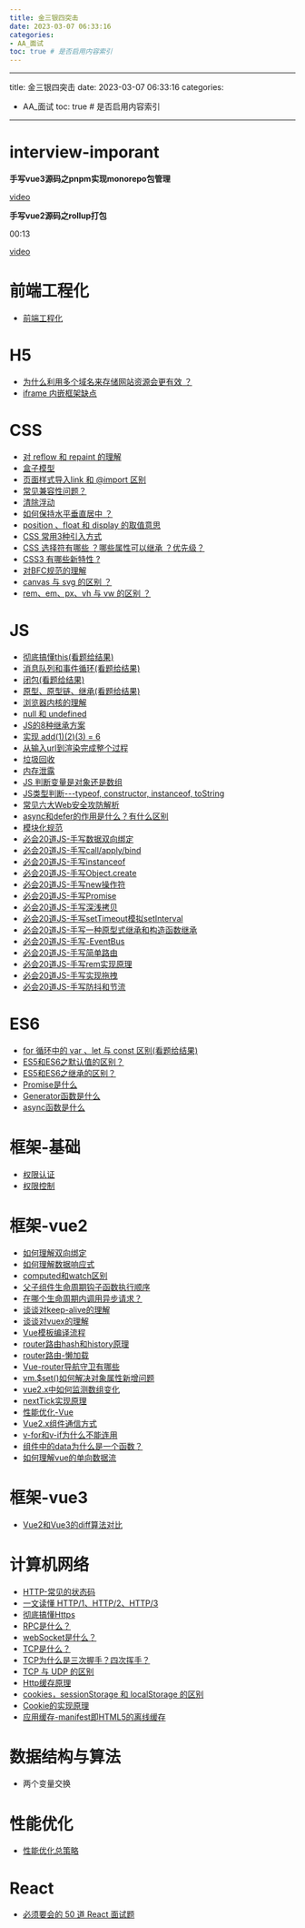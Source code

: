 ```yaml
---
title: 金三银四突击
date: 2023-03-07 06:33:16
categories:
- AA_面试
toc: true # 是否启用内容索引
---
```


---
title: 金三银四突击
date: 2023-03-07 06:33:16
categories:
- AA_面试
toc: true # 是否启用内容索引



---

# interview-imporant

**手写vue3源码之pnpm实现monorepo包管理**

[video](https://www.bilibili.com/video/BV1WP4y1u7qi/?spm_id_from=333.337.search-card.all.click&vd_source=bd4c7d99d71adf64d6e88c65370e0247)

**手写vue2源码之rollup打包**

00:13

[video](https://www.bilibili.com/video/BV1aq4y1o7Ny/?spm_id_from=333.788.recommend_more_video.0&vd_source=bd4c7d99d71adf64d6e88c65370e0247)

# 前端工程化

- <a target="_blank" href="{% post_path 'H_工程热点_0基础' %}#前端工程化">前端工程化</a>

# H5

- <a target="_blank" href="{% post_path 'C_H5_0基础' %}#为什么多个域名来存储网站资源会更有效">为什么利用多个域名来存储网站资源会更有效 ？</a>
- <a target="_blank" href="{% post_path 'C_H5_0基础' %}#iframe内嵌框架缺点">iframe 内嵌框架缺点</a>

# CSS

- <a target="_blank" href="{% post_path 'C_CSS_0基础' %}#对reflow和repaint的理解">对 reflow 和 repaint 的理解</a>
- <a target="_blank" href="{% post_path 'C_CSS_0基础' %}#CSS盒子模型">盒子模型</a>
- <a target="_blank" href="{% post_path 'C_CSS_0基础' %}#页面样式导入link和-import区别">页面样式导入link 和 @import 区别</a>
- <a target="_blank" href="{% post_path 'C_CSS_0基础' %}#常见兼容性问题？">常见兼容性问题？</a>
- <a target="_blank" href="{% post_path 'C_CSS_0基础' %}#清除浮动">清除浮动</a>
- <a target="_blank" href="{% post_path 'C_CSS_0基础' %}#如何保持水平垂直居中-？">如何保持水平垂直居中 ？</a>
- <a target="_blank" href="{% post_path 'C_CSS_0基础' %}#position、float和display的取值意思">position 、float 和 display 的取值意思</a>
- <a target="_blank" href="{% post_path 'C_CSS_0基础' %}#CSS常用3种引入方式">CSS 常用3种引入方式</a>
- <a target="_blank" href="{% post_path 'C_CSS_0基础' %}#CSS选择符有哪些？哪些属性可以继承？优先级？">CSS 选择符有哪些 ？哪些属性可以继承 ？优先级？</a>
- <a target="_blank" href="{% post_path 'C_CSS_0基础' %}#CSS3有哪些新特性？">CSS3 有哪些新特性 ?</a>
- <a target="_blank" href="{% post_path 'C_CSS_0基础' %}#BFC">对BFC规范的理解</a>
- <a target="_blank" href="{% post_path 'C_CSS_0基础' %}#canvas与svg的区别？">canvas 与 svg 的区别 ？</a>
- <a target="_blank" href="{% post_path 'I_移动端_0基础' %}#rem、em、px、vh与vw的区别？">rem、em、px、vh 与 vw 的区别 ？</a>

# JS

- <a target="_blank" href="{% post_path 'B_JS_0基础' %}#彻底搞懂this">彻底搞懂this(看题给结果)</a>
- <a target="_blank" href="{% post_path 'B_JS_0基础' %}#消息队列和事件循环">消息队列和事件循环(看题给结果)</a>
- <a target="_blank" href="{% post_path 'B_JS_原形原型链继承' %}#闭包大合集">闭包(看题给结果)</a>
- <a target="_blank" href="{% post_path 'B_JS_原形原型链继承' %}#原型、原型链、继承">原型、原型链、继承(看题给结果)</a>
- <a target="_blank" href="{% post_path 'C_H5_0基础' %}#浏览器内核的理解">浏览器内核的理解</a>
- <a target="_blank" href="{% post_path 'B_JS_0基础' %}#null和undefined">null 和 undefined</a>
- <a target="_blank" href="{% post_path 'B_JS_原形原型链继承' %}#JS的8种继承方案">JS的8种继承方案</a>
- <a target="_blank" href="{% post_path 'B_JS_0基础' %}#柯里化-实现add-1-2-3-6">实现 add(1)(2)(3) = 6</a>
- <a target="_blank" href="{% post_path 'H_工程热点_性能优化_0基础' %}#从输入url到渲染完成整个过程">从输入url到渲染完成整个过程</a>
- <a target="_blank" href="{% post_path 'B_JS_0基础' %}#垃圾回收">垃圾回收</a>
- <a target="_blank" href="{% post_path 'B_JS_0基础' %}#内存溢出和内存泄漏">内存泄露</a>
- <a target="_blank" href="{% post_path 'B_JS_0基础' %}#JS-类型判断-对象-数组">JS 判断变量是对象还是数组</a>
- <a target="_blank" href="{% post_path 'B_JS_0基础' %}#JS类型判断-typeof-instanceof-constructor-toString">JS类型判断---typeof, constructor, instanceof, toString</a>
- <a target="_blank" href="{% post_path 'F_计算机网络_0基础' %}#常见六大Web安全攻防解析">常见六大Web安全攻防解析</a>
- <a target="_blank" href="{% post_path 'B_JS_0基础' %}#async和defer的作用是什么？有什么区别">async和defer的作用是什么？有什么区别</a>
- <a target="_blank" href="{% post_path 'B_JS_0基础' %}#模块化规范">模块化规范</a>
- <a target="_blank" href="{% post_path 'D_框架_Vue2和Vue3比较' %}#Object-defineProperty与Proxy">必会20道JS-手写数据双向绑定</a>
- <a target="_blank" href="{% post_path 'B_JS_0基础' %}#call-apply-bind">必会20道JS-手写call/apply/bind</a>
- <a target="_blank" href="{% post_path 'B_JS_原形原型链继承' %}#instanceof操作符">必会20道JS-手写instanceof</a>
- <a target="_blank" href="{% post_path 'B_JS_原形原型链继承' %}#Object-create">必会20道JS-手写Object.create</a>
- <a target="_blank" href="{% post_path 'B_JS_原形原型链继承' %}#new操作符">必会20道JS-手写new操作符</a>
- <a target="_blank" href="{% post_path 'B_JS_Promise进阶' %}#手写Promise-核心流程">必会20道JS-手写Promise</a>
- <a target="_blank" href="{% post_path 'B_JS_0基础' %}#深浅拷贝">必会20道JS-手写深浅拷贝</a>
- <a target="_blank" href="{% post_path 'B_JS_0基础' %}#实现setTimeout和实现setInterval">必会20道JS-手写setTimeout模拟setInterval</a>
- <a target="_blank" href="{% post_path 'B_JS_原形原型链继承' %}#原型式继承">必会20道JS-手写一种原型式继承和构造函数继承</a>
- <a target="_blank" href="{% post_path 'B_JS_0基础' %}#手写-EventBus">必会20道JS-手写-EventBus</a>
- <a target="_blank" href="{% post_path 'B_JS_0基础' %}#手写-简单路由">必会20道JS-手写简单路由</a>
- <a target="_blank" href="{% post_path 'B_JS_0基础' %}#手写-rem实现原理">必会20道JS-手写rem实现原理</a>
- <a target="_blank" href="{% post_path 'B_JS_0基础' %}#手写-实现拖拽">必会20道JS-手写实现拖拽</a>
- <a target="_blank" href="{% post_path 'B_JS_0基础' %}#防抖和节流">必会20道JS-手写防抖和节流</a>

# ES6

- <a target="_blank" href="{% post_path 'B_JS_ES6-10新特性' %}#for-循环中的-var-、let-与-const-区别">for 循环中的 var 、let 与 const 区别(看题给结果)</a>
- <a target="_blank" href="{% post_path 'B_JS_ES6-10新特性' %}#ES5和ES6之默认值的区别-？">ES5和ES6之默认值的区别？</a>
- <a target="_blank" href="{% post_path 'B_JS_ES6-10新特性' %}#ES5和ES6之继承的区别-？">ES5和ES6之继承的区别？</a>
- <a target="_blank" href="{% post_path 'B_JS_Promise进阶' %}#Promise是什么">Promise是什么</a>
- <a target="_blank" href="{% post_path 'B_JS_Promise进阶' %}#Generator函数是什么">Generator函数是什么</a>
- <a target="_blank" href="{% post_path 'B_JS_Promise进阶' %}#async函数是什么">async函数是什么</a>

# 框架-基础

- <a target="_blank" href="{% post_path 'D_框架_登录鉴权和权限认证' %}#权限认证">权限认证</a>
- <a target="_blank" href="{% post_path 'D_框架_登录鉴权和权限认证' %}#权限控制">权限控制</a>

# 框架-vue2

- <a target="_blank" href="{% post_path 'D_框架_Vue2.0_原理' %}#双向绑定">如何理解双向绑定</a>
- <a target="_blank" href="{% post_path 'D_框架_Vue2.0_原理' %}#数据响应式">如何理解数据响应式</a>
- <a target="_blank" href="{% post_path 'D_框架_Vue2.0_原理' %}#methods和watch、computed">computed和watch区别</a>
- <a target="_blank" href="{% post_path 'D_框架_Vue2.0_原理' %}#父子组件生命周期顺序">父子组件生命周期钩子函数执行顺序</a>
- <a target="_blank" href="{% post_path 'D_框架_Vue2.0_原理' %}#在哪个生命周期内调用异步请求？">在哪个生命周期内调用异步请求？</a>
- <a target="_blank" href="{% post_path 'D_框架_Vue2.0_原理' %}#keep-alive原理">谈谈对keep-alive的理解</a>
- <a target="_blank" href="{% post_path 'D_框架_Vue2.0_入门' %}#vuex">谈谈对vuex的理解</a>
- <a target="_blank" href="{% post_path 'D_框架_Vue2.0_原理' %}#Vue模板编译流程">Vue模板编译流程</a>
- <a target="_blank" href="{% post_path 'D_框架_Vue2.0_原理' %}#router路由-hash和history">router路由hash和history原理</a>
- <a target="_blank" href="{% post_path 'D_框架_Vue2.0_原理' %}#Vue-router路由-懒加载">router路由-懒加载</a>
- <a target="_blank" href="{% post_path 'D_框架_Vue2.0_原理' %}#Vue-router导航守卫有哪些">Vue-router导航守卫有哪些</a>
- <a target="_blank" href="{% post_path 'D_框架_Vue2.0_原理' %}#vm-set-如何解决对象属性新增问题">vm.$set()如何解决对象属性新增问题</a>
- <a target="_blank" href="{% post_path 'D_框架_Vue2.0_原理' %}#数组变异方法">vue2.x中如何监测数组变化</a>
- <a target="_blank" href="{% post_path 'D_框架_Vue2.0_原理' %}#nextTick的实现原理">nextTick实现原理</a>
- <a target="_blank" href="{% post_path 'D_框架_Vue2.0_原理' %}#vue-性能优化">性能优化-Vue</a>
- <a target="_blank" href="{% post_path 'D_框架_Vue2.0_原理' %}#Vue2-x组件通信方式">Vue2.x组件通信方式</a>
- <a target="_blank" href="{% post_path 'D_框架_Vue2.0_原理' %}#v-for和v-if不能连用">v-for和v-if为什么不能连用</a>
- <a target="_blank" href="{% post_path 'D_框架_Vue2.0_原理' %}#组件中的data为什么是一个函数？">组件中的data为什么是一个函数？</a>
- <a target="_blank" href="{% post_path 'D_框架_Vue2.0_原理' %}#双向绑定">如何理解vue的单向数据流</a>

# 框架-vue3

- <a target="_blank" href="{% post_path 'D_框架_Vue2和Vue3比较' %}#diff算法">Vue2和Vue3的diff算法对比</a>

# 计算机网络

- <a target="_blank" href="{% post_path 'F_计算机网络_0基础' %}#HTTP-常见的状态码">HTTP-常见的状态码</a>
- <a target="_blank" href="{% post_path 'F_计算机网络_0基础' %}#一文读懂-HTTP-1、HTTP-2、HTTP-3">一文读懂 HTTP/1、HTTP/2、HTTP/3</a>
- <a target="_blank" href="{% post_path 'F_计算机网络_0基础' %}#彻底搞懂Https">彻底搞懂Https</a>
- <a target="_blank" href="{% post_path 'F_计算机网络_0基础' %}#既然有-HTTP-协议，为什么还要有-RPC？">RPC是什么？</a>
- <a target="_blank" href="{% post_path 'F_计算机网络_0基础' %}#既然有-HTTP-协议，为什么还要有-WebSocket？">webSocket是什么？</a>
- <a target="_blank" href="{% post_path 'F_计算机网络_0基础' %}#TCP是什么">TCP是什么？</a>
- <a target="_blank" href="{% post_path 'F_计算机网络_0基础' %}#TCP为什么是三次握手？四次挥手？">TCP为什么是三次握手？四次挥手？</a>
- <a target="_blank" href="{% post_path 'F_计算机网络_0基础' %}#TCP-与-UDP-的区别">TCP 与 UDP 的区别</a>
- <a target="_blank" href="{% post_path 'F_计算机网络_0基础' %}#网络缓存-http缓存">Http缓存原理</a>
- <a target="_blank" href="{% post_path 'F_计算机网络_0基础' %}#Cookies、SessionStorage和LocalStorage">cookies，sessionStorage 和 localStorage 的区别</a>
- <a target="_blank" href="{% post_path 'F_计算机网络_0基础' %}#Cookie">Cookie的实现原理</a>
- <a target="_blank" href="{% post_path 'F_计算机网络_0基础' %}#应用缓存-manifest即HTML5的离线缓存">应用缓存-manifest即HTML5的离线缓存</a>

# 数据结构与算法

- 两个变量交换

# 性能优化

- <a target="_blank" href="{% post_path 'H_工程热点_性能优化_0基础' %}#性能优化总策略">性能优化总策略</a>

# React

- [必须要会的 50 道 React 面试题](https://segmentfault.com/a/1190000018604138)